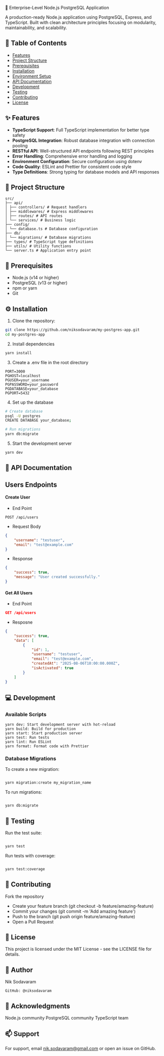  🚀 Enterprise-Level Node.js PostgreSQL Application

A production-ready Node.js application using PostgreSQL, Express, and TypeScript. Built with clean architecture principles focusing on modularity, maintainability, and scalability.

## 📖 Table of Contents
- [Features](#-features)
- [Project Structure](#-project-structure)
- [Prerequisites](#-prerequisites)
- [Installation](#-installation)
- [Environment Setup](#-environment-setup)
- [API Documentation](#-api-documentation)
- [Development](#-development)
- [Testing](#-testing)
- [Contributing](#-contributing)
- [License](#-license)

## ✨ Features
- **TypeScript Support**: Full TypeScript implementation for better type safety
- **PostgreSQL Integration**: Robust database integration with connection pooling
- **RESTful API**: Well-structured API endpoints following REST principles
- **Error Handling**: Comprehensive error handling and logging
- **Environment Configuration**: Secure configuration using dotenv
- **Code Quality**: ESLint and Prettier for consistent code style
- **Type Definitions**: Strong typing for database models and API responses

## 📂 Project Structure
```
src/
├── api/
│ ├── controllers/ # Request handlers
│ ├── middlewares/ # Express middlewares
│ ├── routes/ # API routes
│ └── services/ # Business logic
├── config/
│ └── database.ts # Database configuration
├── db/
│ └── migrations/ # Database migrations
├── types/ # TypeScript type definitions
├── utils/ # Utility functions
└── server.ts # Application entry point
```
## 🔧 Prerequisites
- Node.js (v14 or higher)
- PostgreSQL (v13 or higher)
- npm or yarn
- Git

## ⚙️ Installation

1. Clone the repository:
```bash
git clone https://github.com/niksodavaram/my-postgres-app.git
cd my-postgres-app
```
2. Install dependencies
```bash
yarn install
```
3. Create a .env file in the root directory 
```env
PORT=3000
PGHOST=localhost
PGUSER=your_username
PGPASSWORD=your_password
PGDATABASE=your_database
PGPORT=5432
```
4. Set up the database
```bash
# Create database
psql -U postgres
CREATE DATABASE your_database;

# Run migrations
yarn db:migrate
```
5. Start the development server
```bash
yarn dev
```
## 🚀 API Documentation
## Users Endpoints
#### Create User
* End Point
```curl
POST /api/users
```
* Request Body 
```json
{
    "username": "testuser",
    "email": "test@example.com"
}
```
* Response 
```json
{
    "success": true,
    "message": "User created successfully."
}
```
#### Get All Users
* End Point
```json
GET /api/users
```
* Resposne
```json
{
    "success": true,
    "data": [
        {
            "id": 1,
            "username": "testuser",
            "email": "test@example.com",
            "createdAt": "2025-08-06T10:00:00.000Z",
            "isActivated": true
        }
    ]
}
```
## 💻 Development
### Available Scripts

    yarn dev: Start development server with hot-reload
    yarn build: Build for production
    yarn start: Start production server
    yarn test: Run tests
    yarn lint: Run ESLint
    yarn format: Format code with Prettier

### Database Migrations

To create a new migration:
```bash

yarn migration:create my_migration_name
```
To run migrations:
```bash

yarn db:migrate
```
## 🧪 Testing

Run the test suite:
```bash

yarn test
```
Run tests with coverage:
```bash

yarn test:coverage
```
## 🤝 Contributing

Fork the repository
* Create your feature branch (git checkout -b feature/amazing-feature)
* Commit your changes (git commit -m 'Add amazing feature')
* Push to the branch (git push origin feature/amazing-feature)
* Open a Pull Request

## 📝 License

This project is licensed under the MIT License - see the LICENSE file for details.
## 👤 Author

Nik Sodavaram

    GitHub: @niksodavaram

## 🙏 Acknowledgments

Node.js community
PostgreSQL community
TypeScript team

## 📫 Support

For support, email nik.sodavaram@gmail.com or open an issue on GitHub.





